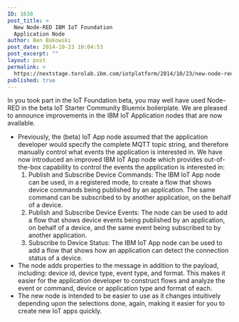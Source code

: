 ```yaml
---
ID: 1630
post_title: >
  New Node-RED IBM IoT Foundation
  Application Node
author: Ben Bakowski
post_date: 2014-10-23 10:04:53
post_excerpt: ""
layout: post
permalink: >
  https://nextstage.torolab.ibm.com/iotplatform/2014/10/23/new-node-red-ibm-iot-foundation-application-node/
published: true
---
```

In you took part in the IoT Foundation beta, you may well have used Node-RED in the beta IoT Starter Community Bluemix boilerplate. We are pleased to announce improvements in the IBM IoT Application nodes that are now available.

<ul>
	<li>Previously, the (beta) IoT App node assumed that the application developer would specify the complete MQTT topic string, and therefore manually control what events the application is interested in. We have now introduced an improved IBM IoT App node which provides out-of-the-box capability to control the events the application is interested in: 
<ol>
 <li>Publish and Subscribe Device Commands: The IBM IoT App node can be used, in a registered mode, to create a flow that shows device commands being published by an application. The same command can be subscribed to by another application, on the behalf of a device.</li>
 <li>Publish and Subscribe Device Events: The node can be used to add a flow that shows device events being published by an application, on behalf of a device, and the same event being subscribed to by another application.</li>
 <li>Subscribe to Device Status: The IBM IoT App node can be used to add a flow that shows how an application can detect the connection status of a device.</li>
</ol>
</li>
	<li>The node adds properties to the message in addition to the payload, including: device id, device type, event type, and format. This makes it easier for the application developer to construct flows and analyze the event or command, device or application type and format of each. 
</li>
	<li>The new node is intended to be easier to use as it changes intuitively depending upon the selections done, again, making it easier for you to create new IoT apps quickly.
</li>
</ul>